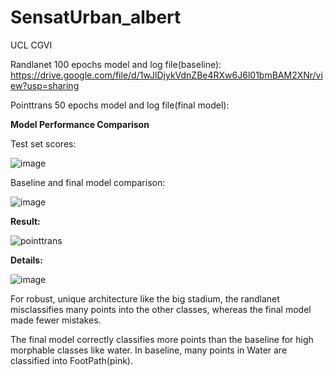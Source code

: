 # SensatUrban_albert
UCL CGVI

Randlanet 100 epochs model and log file(baseline): 
https://drive.google.com/file/d/1wJlDjykVdnZBe4RXw6J6l01bmBAM2XNr/view?usp=sharing

Pointtrans 50 epochs model and log file(final model): 

**Model Performance Comparison**

Test set scores:

![image](https://user-images.githubusercontent.com/43678364/202578853-c6b3a7ff-2c3a-4b31-bf0c-1c5f99ac7140.png)

Baseline and final model comparison:

![image](https://user-images.githubusercontent.com/43678364/202578883-24e1bbd3-5f41-4de7-84b4-94b4db5eed86.png)


**Result:**

![pointtrans](https://user-images.githubusercontent.com/43678364/202577950-08787ebb-f09d-4ba8-8cbc-137644d5424d.gif)

**Details:**

![image](https://user-images.githubusercontent.com/43678364/202578491-8505aa80-7a03-477e-98ff-c1dce0464554.png)

For robust, unique architecture like the big stadium, the randlanet misclassifies many points into the other classes, whereas the final model made fewer mistakes.

The final model correctly classifies more points than the baseline for high morphable classes like water. In baseline, many points in Water are classified into FootPath(pink).
